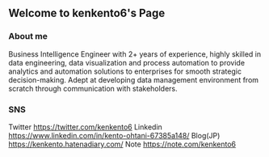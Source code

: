 ## Welcome to kenkento6's Page


### About me

Business Intelligence Engineer with 2+ years of experience, highly skilled in data engineering, data visualization and process automation to provide analytics and automation solutions to enterprises for smooth strategic decision-making. Adept at developing data management environment from scratch through communication with stakeholders.


### SNS

Twitter https://twitter.com/kenkento6
Linkedin https://www.linkedin.com/in/kento-ohtani-67385a148/
Blog(JP) https://kenkento.hatenadiary.com/
Note https://note.com/kenkento6


